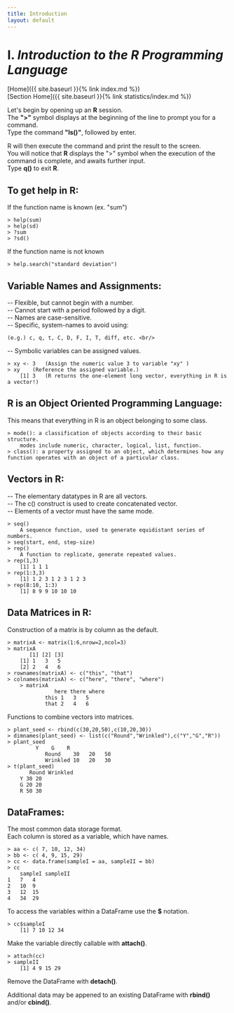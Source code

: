 ```yaml
---
title: Introduction
layout: default
---
```


# I. *Introduction to the __R__ Programming Language*

[Home]({{ site.baseurl }}{% link index.md %}) <br/>
[Section Home]({{ site.baseurl }}{% link statistics/index.md %})


Let's begin by opening up an __R__ session. <br/>
The __">"__ symbol displays at the beginning of the line to prompt you for a command. <br/>
Type the command __"ls()"__, followed by enter. <br/>

R will then execute the command and print the result to the screen. <br/>
You will notice that __R__ displays the ">" symbol when the execution of the command is complete, and awaits further input. <br/>
Type __q()__ to exit __R__. <br/>


## To get help in __R__: <br/>
If the function name is known (ex. "sum") <br/>

	> help(sum)
	> help(sd)
	> ?sum
	> ?sd()

If the function name is not known <br/>

	> help.search("standard deviation")


## Variable Names and Assignments:
-- Flexible, but cannot begin with a number. <br/>
-- Cannot start with a period followed by a digit. <br/>
-- Names are case-sensitive. <br/>
-- Specific, system-names to avoid using: <br/>

	(e.g.) c, q, t, C, D, F, I, T, diff, etc. <br/>

-- Symbolic variables can be assigned values. <br/>
	
	> xy <- 3	(Assign the numeric value 3 to variable "xy" )
	> xy	(Reference the assigned variable.)
	    [1] 3	(R returns the one-element long vector, everything in R is a vector!)

## R is an Object Oriented Programming Language: <br/>
This means that everything in R is an object belonging to some class. <br/>
	
	> mode(): a classification of objects according to their basic structure.
		modes include numeric, character, logical, list, function.
	> class(): a property assigned to an object, which determines how any function operates with an object of a particular class.

## Vectors in R: <br/>
-- The elementary datatypes in R are all vectors. <br/>
-- The c() construct is used to create concatenated vector. <br/>
-- Elements of a vector must have the same mode. <br/>
	
	> seq()
		A sequence function, used to generate equidistant series of numbers.
	> seq(start, end, step-size)
	> rep()
		A function to replicate, generate repeated values.
	> rep(1,3)	
		[1] 1 1 1	
	> rep(1:3,3)
		[1] 1 2 3 1 2 3 1 2 3
	> rep(8:10, 1:3)
		[1] 8 9 9 10 10 10

## Data Matrices in R: <br/>
Construction of a matrix is by column as the default. <br/>
	
	> matrixA <- matrix(1:6,nrow=2,ncol=3)
	> matrixA
		   [1] [2] [3]
		[1] 1   3   5
		[2] 2   4   6	
	> rownames(matrixA) <- c("this", "that")
	> colnames(matrixA) <- c("here", "there", "where")
        > matrixA
                   here there where
                this 1   3   5
                that 2   4   6

Functions to combine vectors into matrices. <br/>
	
	> plant_seed <- rbind(c(30,20,50),c(10,20,30))
	> dimnames(plant_seed) <- list(c("Round","Wrinkled"),c("Y","G","R"))
	> plant_seed
			 Y    G    R
                Round    30   20   50
                Wrinkled 10   20   30
	> t(plant_seed)
		   Round Wrinkled		
		Y 30 20
		G 20 20
		R 50 30

## DataFrames: <br/>
The most common data storage format. <br/>
Each column is stored as a variable, which have names. <br/>

	> aa <- c( 7, 10, 12, 34)
	> bb <- c( 4, 9, 15, 29)
	> cc <- data.frame(sampleI = aa, sampleII = bb)
	> cc
		sampleI sampleII
	1	7	4
	2	10	9
	3	12	15
	4	34	29


To access the variables within a DataFrame use the __\$__ notation. <br/>

	> cc$sampleI
		[1] 7 10 12 34

Make the variable directly callable with __attach()__. <br/>

	> attach(cc)
	> sampleII
		[1] 4 9 15 29

Remove the DataFrame with __detach()__.  <br/>

Additional data may be appened to an existing DataFrame with __rbind()__ and/or __cbind()__.
